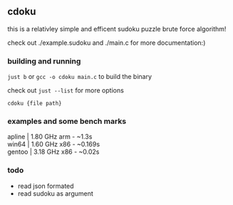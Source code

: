 ## cdoku

this is a relativley simple and efficent sudoku puzzle brute force algorithm!

check out ./example.sudoku and ./main.c for more documentation:)

### building and running

`just b` or `gcc -o cdoku main.c` to build the binary

check out `just --list` for more options

`cdoku {file path}`

### examples and some bench marks

apline | 1.80 GHz arm  -  ~1.3s  </br>
win64  | 1.60 GHz x86  -  ~0.169s</br>
gentoo | 3.18 GHz x86  -  ~0.02s </br>

### todo

- read json formated
- read sudoku as argument
